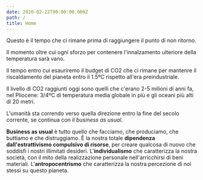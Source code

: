 ```yaml
---
date: 2020-02-22T00:00:00.000Z
path: /
title: Home
---
```


<co2-left-budget-counter></co2-left-budget-counter>

Questo è il tempo che ci rimane prima di raggiungere il punto di non ritorno.

Il momento oltre cui ogni sforzo per contenere l'innalzamento ulteriore della temperatura sarà vano.

Il tempo entro cui esauriremo il budget di CO2 che ci rimane per mantenre il riscaldamento del pianeta entro il 1.5ºC rispetto all'era preindustriale.

<graph-selector name="co2-levels"></graph-selector>

Il livello di CO2 raggiunti oggi sono quelli che c'erano 2-5 milioni di anni fa, nel Pliocene: 3/4ºC di temperatura media globale in più e gli oceani più alti di 20 metri.

L'umanità sta correndo verso quella direzione entro la fine del secolo corrente, se continua con il *business as usual*.

**Business as usual** è tutto quello che facciamo, che produciamo, che buttiamo e che distruggiamo.
È la nostra totale **dipendenza dall'estrattivismo compulsivo di risorse**, per creare qualcosa di nuovo che soddisfi i nostri illimitati desideri.
L'**individualismo** che caratterizza la nostra società, con il mito della realizzazione personale nell'arricchirsi di beni materiali.
L'**antropocentrismo** che caratterizza la nostra percezione di noi stessi su questo pianeta.
